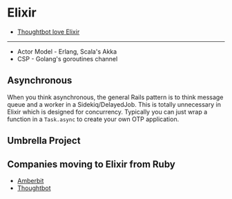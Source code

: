 # Elixir

* [Thoughtbot love Elixir](https://robots.thoughtbot.com/tags/elixir)

---

* Actor Model - Erlang, Scala's Akka
* CSP - Golang's goroutines channel

## Asynchronous

When you think asynchronous, the general Rails pattern is to think message queue and a worker in a Sidekiq/DelayedJob. This is totally unnecessary in Elixir which is designed for concurrency. Typically you can just wrap a function in a `Task.async` to create your own OTP application.

## Umbrella Project

## Companies moving to Elixir from Ruby

* [Amberbit](https://www.amberbit.com/blog)
* [Thoughtbot](https://robots.thoughtbot.com)